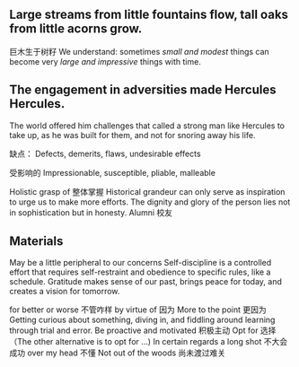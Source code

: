 ## Large streams from little fountains flow, tall oaks from little acorns grow. 
巨木生于树籽
We understand: sometimes _small and modest_ things can become very _large and impressive_ things with time.

## The engagement in adversities made Hercules Hercules.
The world offered him challenges that called a strong man like Hercules to take up, as he was built for them, and not for snoring away his life. 

缺点：
Defects, demerits, flaws, undesirable effects

受影响的
Impressionable, susceptible, pliable, malleable

Holistic grasp of 整体掌握
Historical grandeur can only serve as inspiration to urge us to make more efforts.
The dignity and glory of the person lies not in sophistication but in honesty.
Alumni 校友

## Materials
May be a little peripheral to our concerns
Self-discipline is a controlled effort that requires self-restraint and obedience to specific rules, like a schedule.
Gratitude makes sense of our past, brings peace for today, and creates a vision for tomorrow.

 for better or worse 不管咋样
by virtue of 因为
More to the point 更因为
Getting curious about something, diving in, and fiddling around learning through trial and error.
Be proactive and motivated 积极主动
Opt for 选择 （The other alternative is to opt for …)
In certain regards
a long shot 不大会成功
over my head 不懂
Not out of the woods 尚未渡过难关